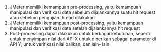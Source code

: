 1. JMeter memiliki kemampuan pre-processing, yaitu kemampuan manipulasi dan verifikasi data sebelum dijalankannya suatu hit request atau sebelum pengujian thread dilakukan
2. JMeter memiliki kemampuan post-processing, yaitu kemampuan manipulasi dan verifikasi data setelah dijalankannya hit request
3. Post-processing dapat dilakukan untuk berbagai kebutuhan, seperti untuk menyimpan nilai dari API X untuk diberikan sebagai parameter di API Y, untuk verifikasi nilai balikan, dan lain- lain.
